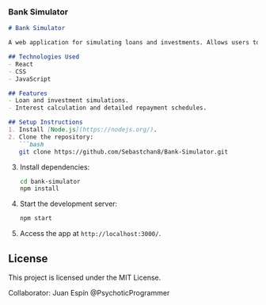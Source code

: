 ### Bank Simulator

```markdown
# Bank Simulator

A web application for simulating loans and investments. Allows users to calculate interest and visualize repayment schedules.

## Technologies Used
- React
- CSS
- JavaScript

## Features
- Loan and investment simulations.
- Interest calculation and detailed repayment schedules.

## Setup Instructions
1. Install [Node.js](https://nodejs.org/).
2. Clone the repository:
   ```bash
   git clone https://github.com/Sebastchan8/Bank-Simulator.git
   ```
3. Install dependencies:
   ```bash
   cd bank-simulator
   npm install
   ```
4. Start the development server:
   ```bash
   npm start
   ```
5. Access the app at `http://localhost:3000/`.

## License
This project is licensed under the MIT License.

Collaborator: Juan Espín @PsychoticProgrammer
```
